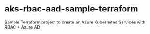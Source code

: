 # aks-rbac-aad-sample-terraform
Sample Terraform project to create an Azure Kubernetes Services with RBAC + Azure AD
